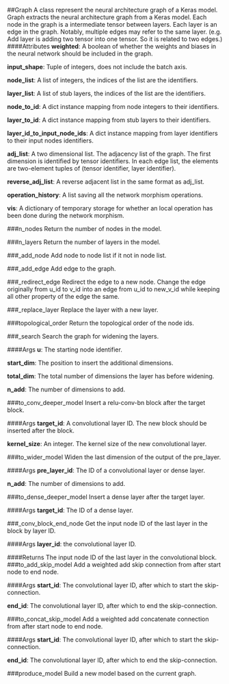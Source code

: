 ##Graph
A class represent the neural architecture graph of a Keras model.
Graph extracts the neural architecture graph from a Keras model. Each node in the graph is a intermediate tensor between layers. Each layer is an edge in the graph.  Notably, multiple edges may refer to the same layer. (e.g. Add layer is adding two tensor into one tensor. So it is related to two edges.)
####Attributes
**weighted**: A boolean of whether the weights and biases in the neural network
    should be included in the graph.

**input_shape**: Tuple of integers, does not include the batch axis.

**node_list**: A list of integers, the indices of the list are the identifiers.

**layer_list**: A list of stub layers, the indices of the list are the identifiers.

**node_to_id**: A dict instance mapping from node integers to their identifiers.

**layer_to_id**: A dict instance mapping from stub layers to their identifiers.

**layer_id_to_input_node_ids**: A dict instance mapping from layer identifiers
    to their input nodes identifiers.

**adj_list**: A two dimensional list. The adjacency list of the graph. The first dimension is
    identified by tensor identifiers. In each edge list, the elements are two-element tuples
    of (tensor identifier, layer identifier).

**reverse_adj_list**: A reverse adjacent list in the same format as adj_list.

**operation_history**: A list saving all the network morphism operations.

**vis**: A dictionary of temporary storage for whether an local operation has been done
    during the network morphism.

###n_nodes
Return the number of nodes in the model.

###n_layers
Return the number of layers in the model.

###_add_node
Add node to node list if it not in node list.

###_add_edge
Add edge to the graph.

###_redirect_edge
Redirect the edge to a new node. Change the edge originally from u_id to v_id into an edge from u_id to new_v_id while keeping all other property of the edge the same.

###_replace_layer
Replace the layer with a new layer.

###topological_order
Return the topological order of the node ids.

###_search
Search the graph for widening the layers.

####Args
**u**: The starting node identifier.

**start_dim**: The position to insert the additional dimensions.

**total_dim**: The total number of dimensions the layer has before widening.

**n_add**: The number of dimensions to add.

###to_conv_deeper_model
Insert a relu-conv-bn block after the target block.

####Args
**target_id**: A convolutional layer ID. The new block should be inserted after the block.

**kernel_size**: An integer. The kernel size of the new convolutional layer.

###to_wider_model
Widen the last dimension of the output of the pre_layer.

####Args
**pre_layer_id**: The ID of a convolutional layer or dense layer.

**n_add**: The number of dimensions to add.

###to_dense_deeper_model
Insert a dense layer after the target layer.

####Args
**target_id**: The ID of a dense layer.

###_conv_block_end_node
Get the input node ID of the last layer in the block by layer ID.

####Args
**layer_id**: the convolutional layer ID.

####Returns
The input node ID of the last layer in the convolutional block.
###to_add_skip_model
Add a weighted add skip connection from after start node to end node.

####Args
**start_id**: The convolutional layer ID, after which to start the skip-connection.

**end_id**: The convolutional layer ID, after which to end the skip-connection.

###to_concat_skip_model
Add a weighted add concatenate connection from after start node to end node.

####Args
**start_id**: The convolutional layer ID, after which to start the skip-connection.

**end_id**: The convolutional layer ID, after which to end the skip-connection.

###produce_model
Build a new model based on the current graph.


